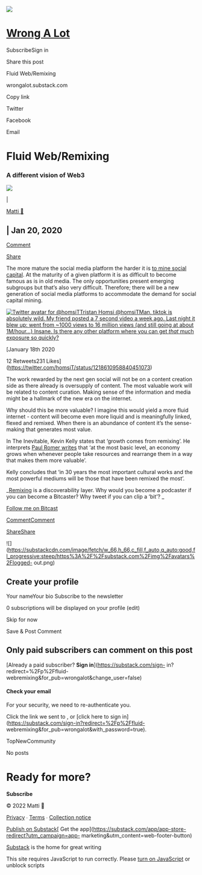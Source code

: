 [![](https://substackcdn.com/image/fetch/w_96,c_limit,f_auto,q_auto:good,fl_progressive:steep/https%3A%2F%2Fbucketeer-e05bbc84-baa3-437e-9518-adb32be77984.s3.amazonaws.com%2Fpublic%2Fimages%2F888d6174-30a2-4f6a-9b86-34d5de531632_256x256.png)](https://wrongalot.substack.com)

# [Wrong A Lot](https://wrongalot.substack.com)

SubscribeSign in

Share this post

Fluid Web/Remixing

wrongalot.substack.com

Copy link

Twitter

Facebook

Email

# Fluid Web/Remixing

### A different vision of Web3

[![](https://substackcdn.com/image/fetch/w_90,h_90,c_fill,f_auto,q_auto:good,fl_progressive:steep/https%3A%2F%2Fbucketeer-e05bbc84-baa3-437e-9518-adb32be77984.s3.amazonaws.com%2Fpublic%2Fimages%2F5ebeb7cd-9271-45e8-a345-ec6c8ef731c2_48x48.png)](https://substack.com/profile/2568384-matti-)

|

[Matti 👾](https://substack.com/profile/2568384-matti-)

| Jan 20, 2020  
---  
  
[Comment](https://wrongalot.substack.com/p/fluid-webremixing/comments)

[Share](javascript:void\(0\))  
  
The more mature the social media platform the harder it is [to mine social
capital](https://www.eugenewei.com/blog/2019/2/19/status-as-a-service). At the
maturity of a given platform it is as difficult to become famous as is in old
media. The only opportunities present emerging subgroups but that’s also very
difficult. Therefore; there will be a new generation of social media platforms
to accommodate the demand for social capital mining.

[![Twitter avatar for
@homsiT](https://substackcdn.com/image/twitter_name/w_36/homsiT.jpg)Tristan
Homsi @homsiTMan, tiktok is absolutely wild. My friend posted a 7 second video
a week ago. Last night it blew up: went from ~1000 views to 16 million views
(and still going at about 1M/hour...) Insane. Is there any other platform
where you can get _that_ much exposure so
quickly?](https://twitter.com/homsiT/status/1218610958840451073)

[January 18th 2020

12 Retweets231 Likes](https://twitter.com/homsiT/status/1218610958840451073)

The work rewarded by the next gen social will not be on a content creation
side as there already is oversupply of content. The most valuable work will be
related to content curation. Making sense of the information and media might
be a hallmark of the new era on the internet.

Why should this be more valuable? I imagine this would yield a more fluid
internet - content will become even more liquid and is meaningfully linked,
flexed and remixed. When there is an abundance of content it’s the sense-
making that generates most value.

In The Inevitable, Kevin Kelly states that ‘growth comes from remixing’. He
interprets [Paul Romer writes](https://paulromer.net/economic-growth/) that
‘at the most basic level, an economy grows when whenever people take resources
and rearrange them in a way that makes them more valuable’.

Kelly concludes that ‘in 30 years the most important cultural works and the
most powerful mediums will be those that have been remixed the most’.

 _[Remixing](https://www.youtube.com/user/akirathedon) is a discoverability
layer. Why would you become a podcaster if you can become a Bitcaster? Why
tweet if you can clip a ‘bit’? _

[Follow me on Bitcast](https://www.bitcast.fm/profile/1219)

[CommentComment](https://wrongalot.substack.com/p/fluid-webremixing/comments)

[ShareShare](javascript:void\(0\))

![](https://substackcdn.com/image/fetch/w_66,h_66,c_fill,f_auto,q_auto:good,fl_progressive:steep/https%3A%2F%2Fsubstack.com%2Fimg%2Favatars%2Flogged-
out.png)

## Create your profile

Your nameYour bio Subscribe to the newsletter

0 subscriptions will be displayed on your profile (edit)

Skip for now

Save & Post Comment

## Only paid subscribers can comment on this post

[Already a paid subscriber? **Sign in**](https://substack.com/sign-
in?redirect=%2Fp%2Ffluid-webremixing&for_pub=wrongalot&change_user=false)

#### Check your email

For your security, we need to re-authenticate you.

Click the link we sent to , or [click here to sign
in](https://substack.com/sign-in?redirect=%2Fp%2Ffluid-
webremixing&for_pub=wrongalot&with_password=true).

TopNewCommunity[](javascript:void\(0\))

No posts

# Ready for more?

 **Subscribe**

© 2022 Matti 👾

[Privacy](https://wrongalot.substack.com/privacy) ∙ [Terms](/tos) ∙
[Collection notice](https://substack.com/ccpa#personal-data-collected)

[ Publish on
Substack](https://substack.com/signup?utm_source=substack&utm_medium=web&utm_content=footer)[
Get the app](https://substack.com/app/app-store-redirect?utm_campaign=app-
marketing&utm_content=web-footer-button)

[Substack](https://substack.com) is the home for great writing

This site requires JavaScript to run correctly. Please [turn on
JavaScript](https://enable-javascript.com/) or unblock scripts

